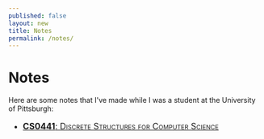 ```yaml
---
published: false
layout: new
title: Notes
permalink: /notes/
---
```


# Notes

Here are some notes that I've made while I was a student at the <i class="pitt-icon"></i>University of Pittsburgh:

<style>
    .notes-list{font-variant: small-caps; font-size:1.2em}
</style>

<div class="notes-list" markdown="1">

+ [**CS0441**: Discrete Structures for Computer Science](CS0441/)


</div>